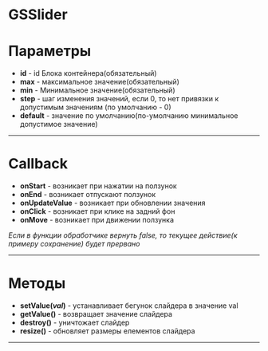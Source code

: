 GSSlider
========
# Параметры
* **id** - id Блока контейнера(обязательный)
* **max** - максимальное значение(обязательный)
* **min** - Минимальное значение(обязательный)
* **step** - шаг изменения значений, если 0, то нет привязки к допустимым значениям (по умолчанию - 0)
* **default** - значение по умолчанию(по-умолчанию минимальное допустимое значение)

***

# Callback
* **onStart** - возникает при нажатии на ползунок
* **onEnd** - возникает отпускают ползунок
* **onUpdateValue** - возникает при обновлении значения
* **onClick** - возникает при клике на задний фон
* **onMove** - возникает при движении ползунка


_Если в функции обработчике вернуть false, то текущее действие(к примеру сохранение) будет прервано_


***

# Методы
* **setValue(_val_)** - устанавливает бегунок слайдера в значение val
* **getValue()** - возвращает значение слайдера
* **destroy()** - уничтожает слайдер
* **resize()** - обновляет размеры елементов слайдера

***
